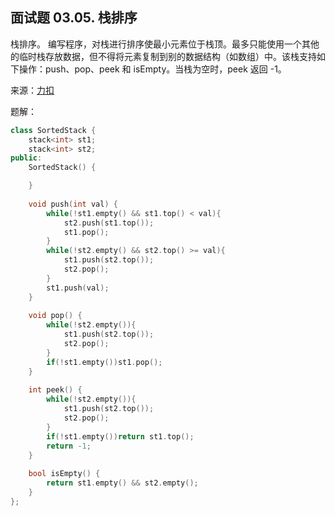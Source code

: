 ## 面试题 03.05. 栈排序
栈排序。 编写程序，对栈进行排序使最小元素位于栈顶。最多只能使用一个其他的临时栈存放数据，但不得将元素复制到别的数据结构（如数组）中。该栈支持如下操作：push、pop、peek 和 isEmpty。当栈为空时，peek 返回 -1。

来源：[力扣](https://leetcode-cn.com/problems/sort-of-stacks-lcci)

题解：
```C++
class SortedStack {
    stack<int> st1;
    stack<int> st2;
public:
    SortedStack() {

    }
    
    void push(int val) {
        while(!st1.empty() && st1.top() < val){
            st2.push(st1.top());
            st1.pop();
        }
        while(!st2.empty() && st2.top() >= val){
            st1.push(st2.top());
            st2.pop();
        }
        st1.push(val);
    }
    
    void pop() {
        while(!st2.empty()){
            st1.push(st2.top());
            st2.pop();
        }
        if(!st1.empty())st1.pop();
    }
    
    int peek() {
        while(!st2.empty()){
            st1.push(st2.top());
            st2.pop();
        }
        if(!st1.empty())return st1.top();
        return -1;
    }
    
    bool isEmpty() {
        return st1.empty() && st2.empty();
    }
};
```
